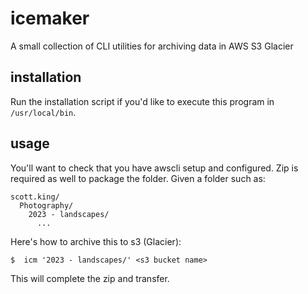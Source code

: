# icemaker
A small collection of CLI utilities for archiving data in AWS S3 Glacier

## installation

Run the installation script if you'd like to execute this program in `/usr/local/bin`. 

## usage

You'll want to check that you have awscli setup and configured. Zip is required as well to package the folder. Given a folder such as:

```
scott.king/
  Photography/
    2023 - landscapes/
      ...
```

Here's how to archive this to s3 (Glacier):

```shell
$  icm '2023 - landscapes/' <s3 bucket name>
```

This will complete the zip and transfer. 
